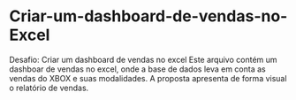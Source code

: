 # Criar-um-dashboard-de-vendas-no-Excel
Desafio: Criar um dashboard de vendas no excel
Este arquivo contém um dashboar de vendas no excel, onde a base de dados leva em conta as vendas do XBOX e suas modalidades. A proposta apresenta de forma visual o relatório de vendas.
